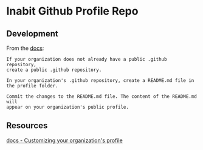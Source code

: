 # Inabit Github Profile Repo 

## Development

From the [docs](https://docs.github.com/en/organizations/collaborating-with-groups-in-organizations/customizing-your-organizations-profile#adding-a-public-organization-profile-readme):

    If your organization does not already have a public .github repository, 
    create a public .github repository.

    In your organization's .github repository, create a README.md file in the profile folder.

    Commit the changes to the README.md file. The content of the README.md will 
    appear on your organization's public profile.


## Resources

[docs - Customizing your organization's profile
](https://docs.github.com/en/organizations/collaborating-with-groups-in-organizations/customizing-your-organizations-profile)

